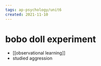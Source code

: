 ```yaml
---
tags: ap-psychology/unit6 
created: 2021-11-10
---
```


# bobo doll experiment

- [[observational learning]]
- studied aggression 
